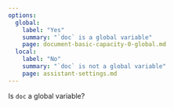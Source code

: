 ```yaml
---
options:
  global:
    label: "Yes"
    summary: "`doc` is a global variable"
    page: document-basic-capacity-0-global.md
  local:
    label: "No"
    summary: "`doc` is not a global variable"
    page: assistant-settings.md
--- 
```


Is `doc` a global variable?